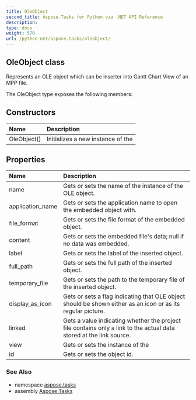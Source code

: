 ```yaml
---
title: OleObject
second_title: Aspose.Tasks for Python via .NET API Reference
description: 
type: docs
weight: 570
url: /python-net/aspose.tasks/oleobject/
---
```


## OleObject class

Represents an OLE object which can be inserter into Gantt Chart View of an MPP file.

The OleObject type exposes the following members:
## Constructors
| Name | Description |
| :- | :- |
|OleObject()|Initializes a new instance of the|
## Properties
| Name | Description |
| :- | :- |
|name|Gets or sets the name of the instance of the OLE object.|
|application_name|Gets or sets the application name to open the embedded object with.|
|file_format|Gets or sets the file format of the embedded object.|
|content|Gets or sets the embedded file's data; null if no data was embedded.|
|label|Gets or sets the label of the inserted object.|
|full_path|Gets or sets the full path of the inserted object.|
|temporary_file|Gets or sets the path to the temporary file of the inserted object.|
|display_as_icon|Gets or sets a flag indicating that OLE object should be shown either as an icon or as its regular picture.|
|linked|Gets a value indicating whether the project file contains only a link to the actual data stored at the link source.|
|view|Gets or sets the instance of the|
|id|Gets or sets the object id.|

### See Also

* namespace [aspose.tasks](/tasks/python-net/aspose.tasks/)
* assembly [Aspose.Tasks](/tasks/python-net/)

